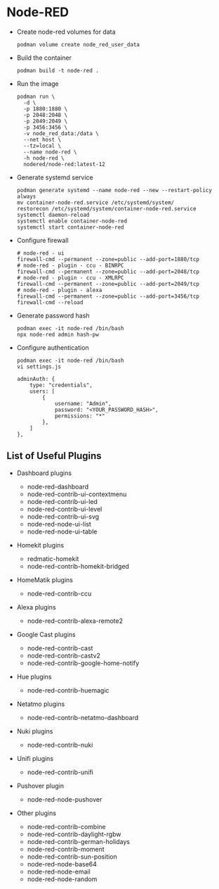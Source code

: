 # Node-RED

- Create node-red volumes for data

  ``` shell
  podman volume create node_red_user_data
  ```

- Build the container

  ``` shell
  podman build -t node-red .
  ```

- Run the image

  ``` shell
  podman run \
    -d \
    -p 1880:1880 \
    -p 2048:2048 \
    -p 2049:2049 \
    -p 3456:3456 \
    -v node_red_data:/data \
    --net host \
    --tz=local \
    --name node-red \
    -h node-red \
    nodered/node-red:latest-12
  ```

- Generate systemd service

  ``` shell
  podman generate systemd --name node-red --new --restart-policy always
  mv container-node-red.service /etc/systemd/system/
  restorecon /etc/systemd/system/container-node-red.service
  systemctl daemon-reload
  systemctl enable container-node-red
  systemctl start container-node-red
  ```

- Configure firewall

  ``` shell
  # node-red - ui
  firewall-cmd --permanent --zone=public --add-port=1880/tcp
  # node-red - plugin - ccu - BINRPC
  firewall-cmd --permanent --zone=public --add-port=2048/tcp
  # node-red - plugin - ccu - XMLRPC
  firewall-cmd --permanent --zone=public --add-port=2049/tcp
  # node-red - plugin - alexa
  firewall-cmd --permanent --zone=public --add-port=3456/tcp
  firewall-cmd --reload
  ```

- Generate password hash

  ``` shell
  podman exec -it node-red /bin/bash
  npx node-red admin hash-pw
  ```

- Configure authentication

  ``` shell
  podman exec -it node-red /bin/bash
  vi settings.js
  ```

  ``` shell
  adminAuth: {
      type: "credentials",
      users: [
          {
              username: "Admin",
              password: "<YOUR_PASSWORD_HASH>",
              permissions: "*"
          },
      ]
  },
  ```

## List of Useful Plugins

- Dashboard plugins
  - node-red-dashboard
  - node-red-contrib-ui-contextmenu
  - node-red-contrib-ui-led
  - node-red-contrib-ui-level
  - node-red-contrib-ui-svg
  - node-red-node-ui-list
  - node-red-node-ui-table

- Homekit plugins
  - redmatic-homekit
  - node-red-contrib-homekit-bridged

- HomeMatik plugins
  - node-red-contrib-ccu

- Alexa plugins
  - node-red-contrib-alexa-remote2

- Google Cast plugins
  - node-red-contrib-cast
  - node-red-contrib-castv2
  - node-red-contrib-google-home-notify

- Hue plugins
  - node-red-contrib-huemagic

- Netatmo plugins
  - node-red-contrib-netatmo-dashboard

- Nuki plugins
  - node-red-contrib-nuki

- Unifi plugins
  - node-red-contrib-unifi

- Pushover plugin
  - node-red-node-pushover

- Other plugins
  - node-red-contrib-combine
  - node-red-contrib-daylight-rgbw
  - node-red-contrib-german-holidays
  - node-red-contrib-moment
  - node-red-contrib-sun-position
  - node-red-node-base64
  - node-red-node-email
  - node-red-node-random
